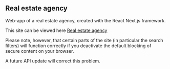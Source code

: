 ## Real estate agency

Web-app of a real estate agency, created with the React Next.js framework.

This site can be viewed here [Real estate agency](https://real-estate-agency.vercel.app/)

Please note, however, that certain parts of the site (in particular the search filters) will function correctly if you deactivate the default blocking of secure content on your browser.

A future API update will correct this problem.